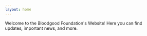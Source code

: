 ```yaml
---
layout: home
---
```

Welcome to the Bloodgood Foundation's Website! Here you can find updates, important news, and more.
